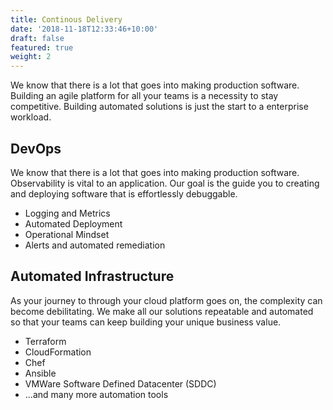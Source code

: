 ```yaml
---
title: Continous Delivery
date: '2018-11-18T12:33:46+10:00'
draft: false
featured: true
weight: 2
---
```

We know that there is a lot that goes into making production software. Building an agile platform for all your teams is a necessity to stay competitive. Building automated solutions is just the start to a enterprise workload.

## DevOps

We know that there is a lot that goes into making production software. Observability is vital to an application. Our goal is the guide you to creating and deploying software that is effortlessly debuggable.

* Logging and Metrics
* Automated Deployment
* Operational Mindset
* Alerts and automated remediation

## Automated Infrastructure

As your journey to through your cloud platform goes on, the complexity can become debilitating. We make all our solutions repeatable and automated so that your teams can keep building your unique business value.

* Terraform
* CloudFormation
* Chef
* Ansible
* VMWare Software Defined Datacenter (SDDC)
* ...and many more automation tools
